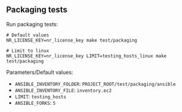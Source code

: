 ## Packaging tests

Run packaging tests:
```shell
# Default values
NR_LICENSE_KEY=nr_license_key make test/packaging

# Limit to linux
NR_LICENSE_KEY=nr_license_key LIMIT=testing_hosts_linux make test/packaging
```
Parameters/Default values:
* `ANSIBLE_INVENTORY_FOLDER`: `PROJECT_ROOT/test/packaging/ansible`
* `ANSIBLE_INVENTORY_FILE`: `inventory.ec2`
* `LIMIT`: `testing_hosts`
* `ANSIBLE_FORKS`: `5`
